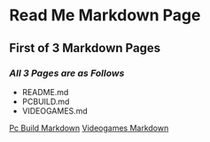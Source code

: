 # Read Me Markdown Page

## **First of 3 Markdown Pages**

### *All 3 Pages are as Follows*

- README.md
- PCBUILD.md
- VIDEOGAMES.md

[Pc Build Markdown](https://www.google.com)
[Videogames Markdown](https://www.google.com)
